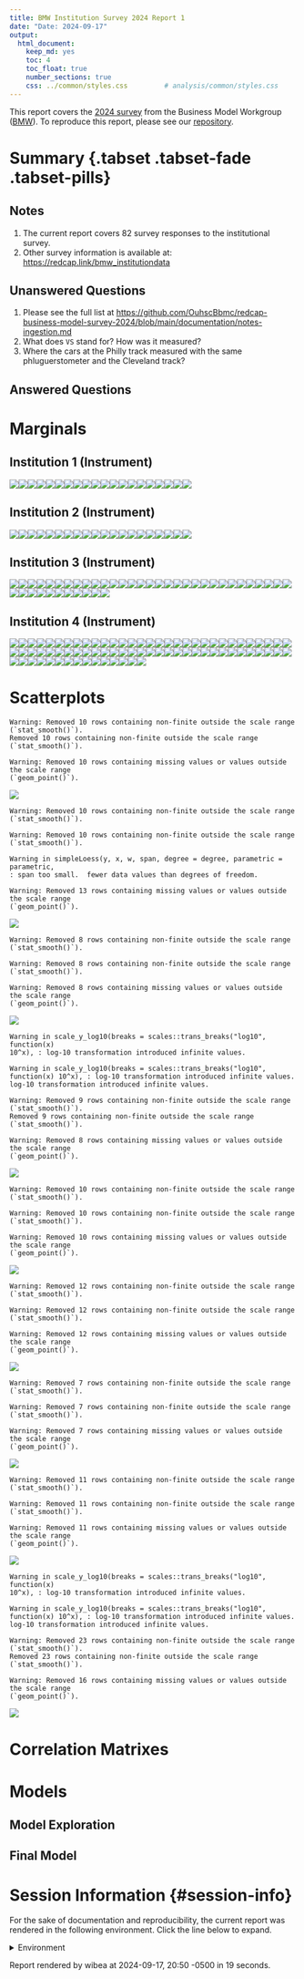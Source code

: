 ```yaml
---
title: BMW Institution Survey 2024 Report 1
date: "Date: 2024-09-17"
output:
  html_document:
    keep_md: yes
    toc: 4
    toc_float: true
    number_sections: true
    css: ../common/styles.css         # analysis/common/styles.css
---
```


This report covers the [2024 survey](https://redcap.vumc.org/community/post.php?id=232648)
from the Business Model Workgroup ([BMW](https://redcap.vumc.org/community/index.php?topic=200834)).
To reproduce this report, please see our
[repository](https://github.com/OuhscBbmc/redcap-business-model-survey-2024).


<!--  Set the working directory to the repository's base directory; this assumes the report is nested inside of two directories.-->


<!-- Set the report-wide options, and point to the external code file. -->


<!-- Load 'sourced' R files.  Suppress the output when loading sources. -->


<!-- Load packages, or at least verify they're available on the local machine.  Suppress the output when loading packages. -->


<!-- Load any global functions and variables declared in the R file.  Suppress the output. -->


<!-- Declare any global functions specific to a Rmd output.  Suppress the output. -->


<!-- Load the datasets.   -->


<!-- Tweak the datasets.   -->


Summary {.tabset .tabset-fade .tabset-pills}
===========================================================================

Notes
---------------------------------------------------------------------------

1.  The current report covers 82 survey responses to the institutional survey.
1.  Other survey information is available at:
<https://redcap.link/bmw_institutiondata>

Unanswered Questions
---------------------------------------------------------------------------

1. Please see the full list at <https://github.com/OuhscBbmc/redcap-business-model-survey-2024/blob/main/documentation/notes-ingestion.md>
1. What does `VS` stand for?  How was it measured?
1. Where the cars at the Philly track measured with the same phluguerstometer and the Cleveland track?


Answered Questions
---------------------------------------------------------------------------


Marginals
===========================================================================

Institution 1 (Instrument)
---------------------------------------------------------------------------

![](figure-png/marginals-inst1-1.png)<!-- -->![](figure-png/marginals-inst1-2.png)<!-- -->![](figure-png/marginals-inst1-3.png)<!-- -->![](figure-png/marginals-inst1-4.png)<!-- -->![](figure-png/marginals-inst1-5.png)<!-- -->![](figure-png/marginals-inst1-6.png)<!-- -->![](figure-png/marginals-inst1-7.png)<!-- -->![](figure-png/marginals-inst1-8.png)<!-- -->![](figure-png/marginals-inst1-9.png)<!-- -->![](figure-png/marginals-inst1-10.png)<!-- -->![](figure-png/marginals-inst1-11.png)<!-- -->![](figure-png/marginals-inst1-12.png)<!-- -->![](figure-png/marginals-inst1-13.png)<!-- -->![](figure-png/marginals-inst1-14.png)<!-- -->![](figure-png/marginals-inst1-15.png)<!-- -->![](figure-png/marginals-inst1-16.png)<!-- -->![](figure-png/marginals-inst1-17.png)<!-- -->![](figure-png/marginals-inst1-18.png)<!-- -->![](figure-png/marginals-inst1-19.png)<!-- -->![](figure-png/marginals-inst1-20.png)<!-- -->

Institution 2 (Instrument)
---------------------------------------------------------------------------

![](figure-png/marginals-inst2-1.png)<!-- -->![](figure-png/marginals-inst2-2.png)<!-- -->![](figure-png/marginals-inst2-3.png)<!-- -->![](figure-png/marginals-inst2-4.png)<!-- -->![](figure-png/marginals-inst2-5.png)<!-- -->![](figure-png/marginals-inst2-6.png)<!-- -->![](figure-png/marginals-inst2-7.png)<!-- -->![](figure-png/marginals-inst2-8.png)<!-- -->![](figure-png/marginals-inst2-9.png)<!-- -->![](figure-png/marginals-inst2-10.png)<!-- -->![](figure-png/marginals-inst2-11.png)<!-- -->![](figure-png/marginals-inst2-12.png)<!-- -->![](figure-png/marginals-inst2-13.png)<!-- -->![](figure-png/marginals-inst2-14.png)<!-- -->![](figure-png/marginals-inst2-15.png)<!-- -->![](figure-png/marginals-inst2-16.png)<!-- -->![](figure-png/marginals-inst2-17.png)<!-- -->![](figure-png/marginals-inst2-18.png)<!-- -->![](figure-png/marginals-inst2-19.png)<!-- -->![](figure-png/marginals-inst2-20.png)<!-- -->

Institution 3 (Instrument)
---------------------------------------------------------------------------

![](figure-png/marginals-inst3-1.png)<!-- -->![](figure-png/marginals-inst3-2.png)<!-- -->![](figure-png/marginals-inst3-3.png)<!-- -->![](figure-png/marginals-inst3-4.png)<!-- -->![](figure-png/marginals-inst3-5.png)<!-- -->![](figure-png/marginals-inst3-6.png)<!-- -->![](figure-png/marginals-inst3-7.png)<!-- -->![](figure-png/marginals-inst3-8.png)<!-- -->![](figure-png/marginals-inst3-9.png)<!-- -->![](figure-png/marginals-inst3-10.png)<!-- -->![](figure-png/marginals-inst3-11.png)<!-- -->![](figure-png/marginals-inst3-12.png)<!-- -->![](figure-png/marginals-inst3-13.png)<!-- -->![](figure-png/marginals-inst3-14.png)<!-- -->![](figure-png/marginals-inst3-15.png)<!-- -->![](figure-png/marginals-inst3-16.png)<!-- -->![](figure-png/marginals-inst3-17.png)<!-- -->![](figure-png/marginals-inst3-18.png)<!-- -->![](figure-png/marginals-inst3-19.png)<!-- -->![](figure-png/marginals-inst3-20.png)<!-- -->![](figure-png/marginals-inst3-21.png)<!-- -->![](figure-png/marginals-inst3-22.png)<!-- -->![](figure-png/marginals-inst3-23.png)<!-- -->![](figure-png/marginals-inst3-24.png)<!-- -->![](figure-png/marginals-inst3-25.png)<!-- -->![](figure-png/marginals-inst3-26.png)<!-- -->![](figure-png/marginals-inst3-27.png)<!-- -->![](figure-png/marginals-inst3-28.png)<!-- -->![](figure-png/marginals-inst3-29.png)<!-- -->![](figure-png/marginals-inst3-30.png)<!-- -->![](figure-png/marginals-inst3-31.png)<!-- -->![](figure-png/marginals-inst3-32.png)<!-- -->![](figure-png/marginals-inst3-33.png)<!-- -->![](figure-png/marginals-inst3-34.png)<!-- -->![](figure-png/marginals-inst3-35.png)<!-- -->![](figure-png/marginals-inst3-36.png)<!-- -->![](figure-png/marginals-inst3-37.png)<!-- -->![](figure-png/marginals-inst3-38.png)<!-- -->![](figure-png/marginals-inst3-39.png)<!-- -->![](figure-png/marginals-inst3-40.png)<!-- -->![](figure-png/marginals-inst3-41.png)<!-- -->![](figure-png/marginals-inst3-42.png)<!-- -->

Institution 4 (Instrument)
---------------------------------------------------------------------------

![](figure-png/marginals-inst4-1.png)<!-- -->![](figure-png/marginals-inst4-2.png)<!-- -->![](figure-png/marginals-inst4-3.png)<!-- -->![](figure-png/marginals-inst4-4.png)<!-- -->![](figure-png/marginals-inst4-5.png)<!-- -->![](figure-png/marginals-inst4-6.png)<!-- -->![](figure-png/marginals-inst4-7.png)<!-- -->![](figure-png/marginals-inst4-8.png)<!-- -->![](figure-png/marginals-inst4-9.png)<!-- -->![](figure-png/marginals-inst4-10.png)<!-- -->![](figure-png/marginals-inst4-11.png)<!-- -->![](figure-png/marginals-inst4-12.png)<!-- -->![](figure-png/marginals-inst4-13.png)<!-- -->![](figure-png/marginals-inst4-14.png)<!-- -->![](figure-png/marginals-inst4-15.png)<!-- -->![](figure-png/marginals-inst4-16.png)<!-- -->![](figure-png/marginals-inst4-17.png)<!-- -->![](figure-png/marginals-inst4-18.png)<!-- -->![](figure-png/marginals-inst4-19.png)<!-- -->![](figure-png/marginals-inst4-20.png)<!-- -->![](figure-png/marginals-inst4-21.png)<!-- -->![](figure-png/marginals-inst4-22.png)<!-- -->![](figure-png/marginals-inst4-23.png)<!-- -->![](figure-png/marginals-inst4-24.png)<!-- -->![](figure-png/marginals-inst4-25.png)<!-- -->![](figure-png/marginals-inst4-26.png)<!-- -->![](figure-png/marginals-inst4-27.png)<!-- -->![](figure-png/marginals-inst4-28.png)<!-- -->![](figure-png/marginals-inst4-29.png)<!-- -->![](figure-png/marginals-inst4-30.png)<!-- -->![](figure-png/marginals-inst4-31.png)<!-- -->![](figure-png/marginals-inst4-32.png)<!-- -->![](figure-png/marginals-inst4-33.png)<!-- -->![](figure-png/marginals-inst4-34.png)<!-- -->![](figure-png/marginals-inst4-35.png)<!-- -->![](figure-png/marginals-inst4-36.png)<!-- -->![](figure-png/marginals-inst4-37.png)<!-- -->![](figure-png/marginals-inst4-38.png)<!-- -->![](figure-png/marginals-inst4-39.png)<!-- -->![](figure-png/marginals-inst4-40.png)<!-- -->![](figure-png/marginals-inst4-41.png)<!-- -->![](figure-png/marginals-inst4-42.png)<!-- -->![](figure-png/marginals-inst4-43.png)<!-- -->![](figure-png/marginals-inst4-44.png)<!-- -->![](figure-png/marginals-inst4-45.png)<!-- -->![](figure-png/marginals-inst4-46.png)<!-- -->![](figure-png/marginals-inst4-47.png)<!-- -->![](figure-png/marginals-inst4-48.png)<!-- -->![](figure-png/marginals-inst4-49.png)<!-- -->![](figure-png/marginals-inst4-50.png)<!-- -->![](figure-png/marginals-inst4-51.png)<!-- -->![](figure-png/marginals-inst4-52.png)<!-- -->![](figure-png/marginals-inst4-53.png)<!-- -->![](figure-png/marginals-inst4-54.png)<!-- -->![](figure-png/marginals-inst4-55.png)<!-- -->![](figure-png/marginals-inst4-56.png)<!-- -->![](figure-png/marginals-inst4-57.png)<!-- -->![](figure-png/marginals-inst4-58.png)<!-- -->![](figure-png/marginals-inst4-59.png)<!-- -->![](figure-png/marginals-inst4-60.png)<!-- -->![](figure-png/marginals-inst4-61.png)<!-- -->![](figure-png/marginals-inst4-62.png)<!-- -->![](figure-png/marginals-inst4-63.png)<!-- -->![](figure-png/marginals-inst4-64.png)<!-- -->![](figure-png/marginals-inst4-65.png)<!-- -->![](figure-png/marginals-inst4-66.png)<!-- -->![](figure-png/marginals-inst4-67.png)<!-- -->![](figure-png/marginals-inst4-68.png)<!-- -->![](figure-png/marginals-inst4-69.png)<!-- -->![](figure-png/marginals-inst4-70.png)<!-- -->![](figure-png/marginals-inst4-71.png)<!-- -->![](figure-png/marginals-inst4-72.png)<!-- -->![](figure-png/marginals-inst4-73.png)<!-- -->![](figure-png/marginals-inst4-74.png)<!-- -->![](figure-png/marginals-inst4-75.png)<!-- -->![](figure-png/marginals-inst4-76.png)<!-- -->![](figure-png/marginals-inst4-77.png)<!-- -->


Scatterplots
===========================================================================


```
Warning: Removed 10 rows containing non-finite outside the scale range
(`stat_smooth()`).
Removed 10 rows containing non-finite outside the scale range
(`stat_smooth()`).
```

```
Warning: Removed 10 rows containing missing values or values outside the scale range
(`geom_point()`).
```

![](figure-png/scatterplots-1.png)<!-- -->

```
Warning: Removed 10 rows containing non-finite outside the scale range
(`stat_smooth()`).
```

```
Warning: Removed 10 rows containing non-finite outside the scale range
(`stat_smooth()`).
```

```
Warning in simpleLoess(y, x, w, span, degree = degree, parametric = parametric,
: span too small.  fewer data values than degrees of freedom.
```

```
Warning: Removed 13 rows containing missing values or values outside the scale range
(`geom_point()`).
```

![](figure-png/scatterplots-2.png)<!-- -->

```
Warning: Removed 8 rows containing non-finite outside the scale range
(`stat_smooth()`).
```

```
Warning: Removed 8 rows containing non-finite outside the scale range
(`stat_smooth()`).
```

```
Warning: Removed 8 rows containing missing values or values outside the scale range
(`geom_point()`).
```

![](figure-png/scatterplots-3.png)<!-- -->

```
Warning in scale_y_log10(breaks = scales::trans_breaks("log10", function(x)
10^x), : log-10 transformation introduced infinite values.
```

```
Warning in scale_y_log10(breaks = scales::trans_breaks("log10", function(x) 10^x), : log-10 transformation introduced infinite values.
log-10 transformation introduced infinite values.
```

```
Warning: Removed 9 rows containing non-finite outside the scale range (`stat_smooth()`).
Removed 9 rows containing non-finite outside the scale range (`stat_smooth()`).
```

```
Warning: Removed 8 rows containing missing values or values outside the scale range
(`geom_point()`).
```

![](figure-png/scatterplots-4.png)<!-- -->

```
Warning: Removed 10 rows containing non-finite outside the scale range
(`stat_smooth()`).
```

```
Warning: Removed 10 rows containing non-finite outside the scale range
(`stat_smooth()`).
```

```
Warning: Removed 10 rows containing missing values or values outside the scale range
(`geom_point()`).
```

![](figure-png/scatterplots-5.png)<!-- -->

```
Warning: Removed 12 rows containing non-finite outside the scale range
(`stat_smooth()`).
```

```
Warning: Removed 12 rows containing non-finite outside the scale range
(`stat_smooth()`).
```

```
Warning: Removed 12 rows containing missing values or values outside the scale range
(`geom_point()`).
```

![](figure-png/scatterplots-6.png)<!-- -->

```
Warning: Removed 7 rows containing non-finite outside the scale range
(`stat_smooth()`).
```

```
Warning: Removed 7 rows containing non-finite outside the scale range
(`stat_smooth()`).
```

```
Warning: Removed 7 rows containing missing values or values outside the scale range
(`geom_point()`).
```

![](figure-png/scatterplots-7.png)<!-- -->

```
Warning: Removed 11 rows containing non-finite outside the scale range
(`stat_smooth()`).
```

```
Warning: Removed 11 rows containing non-finite outside the scale range
(`stat_smooth()`).
```

```
Warning: Removed 11 rows containing missing values or values outside the scale range
(`geom_point()`).
```

![](figure-png/scatterplots-8.png)<!-- -->

```
Warning in scale_y_log10(breaks = scales::trans_breaks("log10", function(x)
10^x), : log-10 transformation introduced infinite values.
```

```
Warning in scale_y_log10(breaks = scales::trans_breaks("log10", function(x) 10^x), : log-10 transformation introduced infinite values.
log-10 transformation introduced infinite values.
```

```
Warning: Removed 23 rows containing non-finite outside the scale range
(`stat_smooth()`).
Removed 23 rows containing non-finite outside the scale range
(`stat_smooth()`).
```

```
Warning: Removed 16 rows containing missing values or values outside the scale range
(`geom_point()`).
```

![](figure-png/scatterplots-9.png)<!-- -->


Correlation Matrixes
===========================================================================




Models
===========================================================================

Model Exploration
---------------------------------------------------------------------------



Final Model
---------------------------------------------------------------------------





Session Information {#session-info}
===========================================================================

For the sake of documentation and reproducibility, the current report was rendered in the following environment.  Click the line below to expand.

<details>
  <summary>Environment <span class="glyphicon glyphicon-plus-sign"></span></summary>

```
─ Session info ───────────────────────────────────────────────────────────────
 setting  value
 version  R version 4.4.1 Patched (2024-07-03 r86870 ucrt)
 os       Windows 11 x64 (build 22631)
 system   x86_64, mingw32
 ui       RTerm
 language (EN)
 collate  English_United States.utf8
 ctype    English_United States.utf8
 tz       America/Chicago
 date     2024-09-17
 pandoc   3.1.11 @ C:/Program Files/RStudio/resources/app/bin/quarto/bin/tools/ (via rmarkdown)

─ Packages ───────────────────────────────────────────────────────────────────
 ! package         * version  date (UTC) lib source
   arrow             17.0.0.1 2024-08-21 [1] CRAN (R 4.4.1)
   assertthat        0.2.1    2019-03-21 [1] CRAN (R 4.4.0)
   base            * 4.4.1    2024-07-03 [?] local
   bit               4.0.5    2022-11-15 [1] CRAN (R 4.4.0)
   bit64             4.0.5    2020-08-30 [1] CRAN (R 4.4.0)
   bslib             0.8.0    2024-07-29 [1] CRAN (R 4.4.1)
   cachem            1.1.0    2024-05-16 [1] CRAN (R 4.4.0)
   cli               3.6.3    2024-06-21 [1] CRAN (R 4.4.1)
   colorspace        2.1-1    2024-07-26 [1] CRAN (R 4.4.1)
 P compiler          4.4.1    2024-07-03 [3] local
   config            0.3.2    2023-08-30 [1] CRAN (R 4.4.0)
 P datasets        * 4.4.1    2024-07-03 [3] local
   digest            0.6.37   2024-08-19 [1] CRAN (R 4.4.1)
   dplyr             1.1.4    2023-11-17 [1] CRAN (R 4.4.0)
   evaluate          0.24.0   2024-06-10 [1] CRAN (R 4.4.0)
   fansi             1.0.6    2023-12-08 [1] CRAN (R 4.4.0)
   farver            2.1.2    2024-05-13 [1] CRAN (R 4.4.0)
   fastmap           1.2.0    2024-05-15 [1] CRAN (R 4.4.0)
   forcats           1.0.0    2023-01-29 [1] CRAN (R 4.4.0)
   generics          0.1.3    2022-07-05 [1] CRAN (R 4.4.0)
   ggplot2         * 3.5.1    2024-04-23 [1] CRAN (R 4.4.0)
   glue              1.7.0    2024-01-09 [1] CRAN (R 4.4.0)
 P graphics        * 4.4.1    2024-07-03 [3] local
 P grDevices       * 4.4.1    2024-07-03 [3] local
 P grid              4.4.1    2024-07-03 [3] local
   gtable            0.3.5    2024-04-22 [1] CRAN (R 4.4.0)
   highr             0.11     2024-05-26 [1] CRAN (R 4.4.0)
   htmltools         0.5.8.1  2024-04-04 [1] CRAN (R 4.4.0)
   jquerylib         0.1.4    2021-04-26 [1] CRAN (R 4.4.0)
   jsonlite          1.8.8    2023-12-04 [1] CRAN (R 4.4.0)
   knitr           * 1.48     2024-07-07 [1] CRAN (R 4.4.1)
   labeling          0.4.3    2023-08-29 [1] CRAN (R 4.4.0)
   lattice           0.22-6   2024-03-20 [3] CRAN (R 4.4.1)
   lifecycle         1.0.4    2023-11-07 [1] CRAN (R 4.4.0)
   magrittr          2.0.3    2022-03-30 [1] CRAN (R 4.4.0)
   Matrix            1.7-0    2024-03-22 [1] CRAN (R 4.4.0)
 P methods         * 4.4.1    2024-07-03 [3] local
   mgcv              1.9-1    2023-12-21 [3] CRAN (R 4.4.1)
   munsell           0.5.1    2024-04-01 [1] CRAN (R 4.4.0)
   nlme              3.1-166  2024-08-14 [2] CRAN (R 4.4.1)
   pillar            1.9.0    2023-03-22 [1] CRAN (R 4.4.0)
   pkgconfig         2.0.3    2019-09-22 [1] CRAN (R 4.4.0)
   purrr             1.0.2    2023-08-10 [1] CRAN (R 4.4.0)
   R6                2.5.1    2021-08-19 [1] CRAN (R 4.4.0)
   RColorBrewer      1.1-3    2022-04-03 [1] CRAN (R 4.4.0)
   rlang             1.1.4    2024-06-04 [1] CRAN (R 4.4.0)
   rmarkdown         2.28     2024-08-17 [1] CRAN (R 4.4.1)
   rstudioapi        0.16.0   2024-03-24 [1] CRAN (R 4.4.0)
   sass              0.4.9    2024-03-15 [1] CRAN (R 4.4.0)
   scales            1.3.0    2023-11-28 [1] CRAN (R 4.4.0)
   sessioninfo       1.2.2    2021-12-06 [1] CRAN (R 4.4.0)
 P splines           4.4.1    2024-07-03 [3] local
 P stats           * 4.4.1    2024-07-03 [3] local
   TabularManifest   0.2.1    2023-05-25 [1] Github (Melinae/TabularManifest@c50ae48)
   tibble            3.2.1    2023-03-20 [1] CRAN (R 4.4.0)
   tidyselect        1.2.1    2024-03-11 [1] CRAN (R 4.4.0)
 P tools             4.4.1    2024-07-03 [3] local
   tzdb              0.4.0    2023-05-12 [1] CRAN (R 4.4.0)
   utf8              1.2.4    2023-10-22 [1] CRAN (R 4.4.0)
 P utils           * 4.4.1    2024-07-03 [3] local
   vctrs             0.6.5    2023-12-01 [1] CRAN (R 4.4.0)
   withr             3.0.1    2024-07-31 [1] CRAN (R 4.4.1)
   xfun              0.47     2024-08-17 [1] CRAN (R 4.4.1)
   yaml              2.3.10   2024-07-26 [1] CRAN (R 4.4.1)

 [1] D:/projects/r-libraries
 [2] C:/Users/wibea/AppData/Local/R/win-library/4.4
 [3] C:/Program Files/R/R-4.4.1patched/library

 P ── Loaded and on-disk path mismatch.

──────────────────────────────────────────────────────────────────────────────
```
</details>



Report rendered by wibea at 2024-09-17, 20:50 -0500 in 19 seconds.
